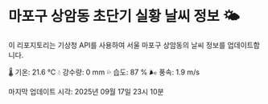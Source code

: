 
# 마포구 상암동 초단기 실황 날씨 정보 🌤️

이 리포지토리는 기상청 API를 사용하여 서울 마포구 상암동의 날씨 정보를 업데이트합니다. 

🌡️ 기온: 21.6 ℃
💧 강수량: 0 mm
💦 습도: 87 %
🌬️ 풍속: 1.9 m/s

마지막 업데이트 시각: 2025년 09월 17일 23시 10분    
